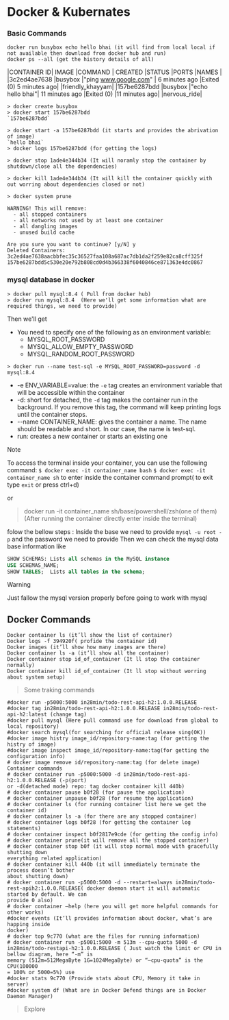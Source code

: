 # Docker & Kubernates


### Basic Commands
```
docker run busybox echo hello bhai (it will find from local local if not available then download from docker hub and run)
docker ps --all (get the history details of all)
```
|CONTAINER ID|   IMAGE     |COMMAND              |   CREATED     |STATUS                      |PORTS     |NAMES			|
|3c2ed4ae7638   |busybox   |"ping www.google.com" |  6 minutes ago    |Exited (0) 5 minutes ago|              |friendly_khayyam|
|157be6287bdd   |busybox   |"echo hello bhai"|       11 minutes ago   |Exited (0) |11 minutes ago|             |nervous_ride|
```command
> docker create busybox
> docker start 157be6287bdd
`157be6287bdd`

> docker start -a 157be6287bdd (it starts and provides the abrivation of image)
`hello bhai`
> docker logs 157be6287bdd (for getting the logs)

> docker stop 1ade4e344b34 (It will noramly stop the container by shutdown/close all the dependencies)

> docker kill 1ade4e344b34 (It will kill the container quickly with out worring about dependencies closed or not)

> docker system prune
```
```command
WARNING! This will remove:
  - all stopped containers
  - all networks not used by at least one container
  - all dangling images
  - unused build cache

Are you sure you want to continue? [y/N] y
Deleted Containers:
3c2ed4ae7638aacbbfec35c36527faa108a687ac7db1da2f259e82ca8cff325f
157be6287bdd5c530e20e792b808cd0d4b366338f6040846ce871363e4dc0867
```
### mysql database in docker 
```
> docker pull mysql:8.4 ( Pull from docker hub)
> docker run mysql:8.4  (Here we'll get some information what are required things, we need to provide)
```
Then we'll get
+ You need to specify one of the following as an environment variable:
  - MYSQL_ROOT_PASSWORD
  - MYSQL_ALLOW_EMPTY_PASSWORD
  - MYSQL_RANDOM_ROOT_PASSWORD
```
> docker run --name test-sql -e MYSQL_ROOT_PASSWORD=password -d mysql:8.4
```
+ -e ENV_VARIABLE=value: the `-e` tag creates an environment variable that will be accessible within the container
+ -d: short for detached, the `-d` tag makes the container run in the background. If you remove this tag, the command will keep printing logs until the container stops.
+ --name CONTAINER_NAME: gives the container a name. The name should be readable and short. In our case, the name is test-sql.
+ run: creates a new container or starts an existing one

> [!NOTE]
> To access the terminal inside your container, you can use the following command:
> `$ docker exec -it container_name bash`
> `$ docker exec -it container_name sh` to enter inside the container command prompt( to exit type `exit` or press ctrl+d)

or
> docker run -it container_name sh/base/powershell/zsh(one of them) (After running the container directly enter inside the terminal)

folow the bellow steps :
Inside the base we need to provide `mysql -u root -p` and the password we need to provide
Then we can check the mysql data base information like 
```sql
SHOW SCHEMAS: Lists all schemas in the MySQL instance
USE SCHEMAS_NAME;
SHOW TABLES;  Lists all tables in the schema;
```
> [!WARNING]
> Just fallow the mysql version properly before going to work with mysql

## Docker Commands 

```
Docker container ls (it’ll show the list of container)
Docker logs -f 394920f( profide the container id)
Docker images (it’ll show how many images are there)
Docker container ls -a (it’ll show all the container)
Docker container stop id_of_container (It ll stop the container normally)
Docker container kill id_of_container (It ll stop without worring about system setup)
```
> Some traking commands 

```
#docker run -p5000:5000 in28min/todo-rest-api-h2:1.0.0.RELEASE
#docker tag in28min/todo-rest-api-h2:1.0.0.RELEASE in28min/todo-rest-api-h2:latest (change tag)
#docker pull mysql (Here pull command use for download from global to local repository)
#docker search mysql(for searching for official release sing(OK))
#docker image histry image_id/repository-name:tag (for getting the histry of image)
#docker image inspect image_id/repository-name:tag(for getting the configuration info)
# docker image remove id/repository-name:tag (for delete image)
Container commands
# docker container run -p5000:5000 -d in28min/todo-rest-api-h2:1.0.0.RELEASE (-p(port)
or -d(detached mode) repo: tag docker container kill 440b)
# docker container pause b0f28 (for pause the application)
# docker container unpause b0f28 (for resume the application)
# docker container ls (for running container list here we get the container id)
# docker container ls -a (for there are any stopped container)
# docker container logs b0f28 (for getting the container log statements)
# docker container inspect b0f2817e9cde (for getting the config info)
# docker container prune(it will remove all the stopped container)
# docker container stop b0f (it will stop normal mode with gracefully shutting down
everything related application)
# docker container kill 440b (it will immediately terminate the process doesn’t bother
about shutting down)
# docker container run -p5000:5000 -d --restart=always in28min/todo-rest-apih2:1.0.0.RELEASE( docker daemon start it will automatic started by default. We can
provide 0 also)
# docker container –help (here you will get more helpful commands for other works)
#docker events (It’ll provides information about docker, what’s are happing inside
docker)
# docker top 9c770 (what are the files for running information)
# docker container run -p5001:5000 -m 513m --cpu-quota 5000 -d in28min/todo-restapi-h2:1.0.0.RELEASE ( Just watch the limit or CPU in bellow diagram, here “-m” is
memory (512m=512MegaByte 1G=1024MegaByte) or “—cpu-quota” is the CPU(100000
= 100% or 5000=5%) use
#docker stats 9c770 (Provide stats about CPU, Memory it take in server)
#docker system df (What are in Docker Defend things are in Docker Daemon Manager)
```

> Explore

